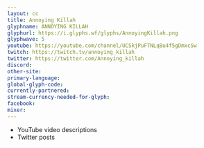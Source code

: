 ```yaml
---
layout: cc
title: Annoying Killah
glyphname: ANNOYING KILLAH
glyphurl: https://i.glyphs.wf/glyphs/AnnoyingKillah.png
glyphwave: 5
youtube: https://youtube.com/channel/UCSkjPuFTNLq8u4f5gDmxcSw
twitch: https://twitch.tv/annoying_killah
twitter: https://twitter.com/Annoying_killah
discord: 
other-site: 
primary-language: 
global-glyph-code: 
currently-partnered: 
stream-currency-needed-for-glyph: 
facebook: 
mixer: 
---
```

* YouTube video descriptions
* Twitter posts
